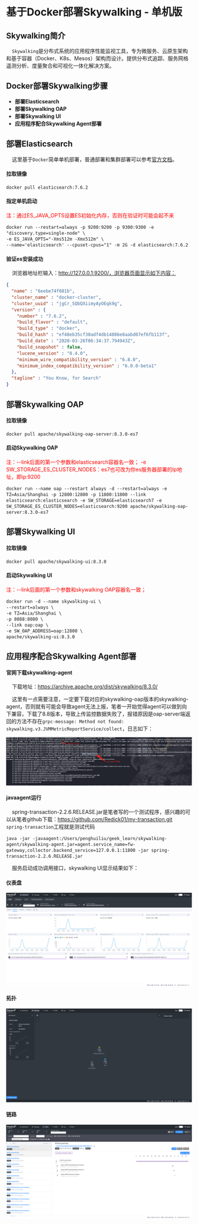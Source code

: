 # 基于Docker部署Skywalking - 单机版 <!-- {docsify-ignore-all} -->

## Skywalking简介

&nbsp; &nbsp; `Skywalking`是分布式系统的应用程序性能监视工具，专为微服务、云原生架构和基于容器（Docker、K8s、Mesos）架构而设计。提供分布式追踪、服务网格遥测分析、度量聚合和可视化一体化解决方案。

## Docker部署Skywalking步骤

- **部署Elasticsearch**
- **部署Skywalking OAP**
- **部署Skywalking UI**
- **应用程序配合Skywalking Agent部署**

## 部署Elasticsearch

&nbsp; &nbsp; 这里基于`Docker`简单单机部署，普通部署和集群部署可以参考[官方文档](https://docs.es.shiyueshuyi.xyz/#/setup/install/linux)。

#### 拉取镜像

```shell
docker pull elasticsearch:7.6.2
```

#### 指定单机启动


<span style="color:red;">注：通过ES_JAVA_OPTS设置ES初始化内存，否则在验证时可能会起不来</span>

```shell
docker run --restart=always -p 9200:9200 -p 9300:9300 -e "discovery.type=single-node" \
-e ES_JAVA_OPTS="-Xms512m -Xmx512m" \
--name='elasticsearch' --cpuset-cpus="1" -m 2G -d elasticsearch:7.6.2
```

#### 验证es安装成功

&nbsp; &nbsp; 浏览器地址栏输入：http://127.0.0.1:9200/，浏览器页面显示如下内容：

```json
{
  "name" : "6eebe74f081b",
  "cluster_name" : "docker-cluster",
  "cluster_uuid" : "jgCr_SQbQXiimyAyOEqk9g",
  "version" : {
    "number" : "7.6.2",
    "build_flavor" : "default",
    "build_type" : "docker",
    "build_hash" : "ef48eb35cf30adf4db14086e8aabd07ef6fb113f",
    "build_date" : "2020-03-26T06:34:37.794943Z",
    "build_snapshot" : false,
    "lucene_version" : "8.4.0",
    "minimum_wire_compatibility_version" : "6.8.0",
    "minimum_index_compatibility_version" : "6.0.0-beta1"
  },
  "tagline" : "You Know, for Search"
}
```


## 部署Skywalking OAP

#### 拉取镜像

```shell
docker pull apache/skywalking-oap-server:8.3.0-es7
```

#### 启动Skywalking OAP

<span style="color:red;">注：--link后面的第一个参数和elasticsearch容器名一致； -e SW_STORAGE_ES_CLUSTER_NODES：es7也可改为你es服务器部署的Ip地址，即ip:9200</span>

```shell
docker run --name oap --restart always -d --restart=always -e TZ=Asia/Shanghai -p 12800:12800 -p 11800:11800 --link elasticsearch:elasticsearch -e SW_STORAGE=elasticsearch7 -e SW_STORAGE_ES_CLUSTER_NODES=elasticsearch:9200 apache/skywalking-oap-server:8.3.0-es7
```

## 部署Skywalking UI

#### 拉取镜像

```shell
docker pull apache/skywalking-ui:8.3.0
```

#### 启动Skywalking UI

<span style="color:red;">注：--link后面的第一个参数和skywalking OAP容器名一致；</span>

```shell
docker run -d --name skywalking-ui \
--restart=always \
-e TZ=Asia/Shanghai \
-p 8088:8080 \
--link oap:oap \
-e SW_OAP_ADDRESS=oap:12800 \
apache/skywalking-ui:8.3.0
```


## 应用程序配合Skywalking Agent部署

#### 官网下载skywalking-agent

&nbsp; &nbsp; 下载地址：https://archive.apache.org/dist/skywalking/8.3.0/

&nbsp; &nbsp; 这里有一点需要注意，一定要下载对应的skywalking-oap版本的skywalking-agent，否则就有可能会导致agent无法上报，笔者一开始觉得agent可以做到向下兼容，下载了8.8版本，导致上传监控数据失败了，报错原因是oap-server端返回的方法不存在`grpc-message: Method not found: skywalking.v3.JVMMetricReportService/collect`，日志如下：

![avatar](../../../_media/image/中间件/skywalking/not-method.png)

#### javaagent运行

&nbsp; &nbsp; spring-transaction-2.2.6.RELEASE.jar是笔者写的一个测试程序，感兴趣的可以从笔者github下载：https://github.com/Redick01/my-transaction.git `spring-transaction`工程就是测试代码

```shell
java -jar -javaagent:/Users/penghuiliu/geek_learn/skywalking-agent/skywalking-agent.jar=agent.service_name=fw-gateway,collector.backend_service=127.0.0.1:11800 -jar spring-transaction-2.2.6.RELEASE.jar
```

&nbsp; &nbsp; 服务启动成功调用接口，skywalking UI显示结果如下：

#### 仪表盘

![avatar](../../../_media/image/中间件/skywalking/ui-1.png)

#### 拓扑

![avatar](../../../_media/image/中间件/skywalking/ui-2.png)

#### 链路

![avatar](../../../_media/image/中间件/skywalking/ui-3.png)

